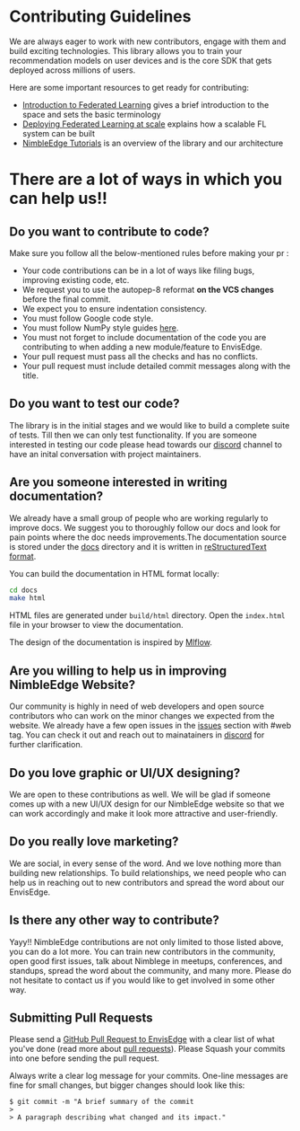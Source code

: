 # Contributing Guidelines

We are always eager to work with new contributors, engage with them and build exciting technologies. 
This library allows you to train your recommendation models on user devices and is the core SDK that gets deployed across millions of users.

Here are some important resources to get ready for contributing:

  * [Introduction to Federated Learning](https://arxiv.org/abs/1602.05629) gives a brief introduction to the space and sets the basic terminology
  * [Deploying Federated Learning at scale](https://arxiv.org/abs/1902.01046) explains how a scalable FL system can be built 
  * [NimbleEdge Tutorials](./docs) is an overview of the library and our architecture
  
# There are a lot of ways in which you can help us!!

## Do you want to contribute to code?
Make sure you follow all the below-mentioned rules before making your pr :
* Your code contributions can be in a lot of ways like filing bugs, improving existing code, etc.
* We request you to use the autopep-8 reformat **on the VCS changes** before the final commit.
* We expect you to ensure indentation consistency.
* You must follow Google code style.
* You must follow NumPy style guides [here](https://numpydoc.readthedocs.io/en/latest/format.html).
* You must not forget to include documentation of the code you are contributing to when adding a new module/feature to EnvisEdge.
* Your pull request must pass all the checks and has no conflicts.
* Your pull request must include detailed commit messages along with the title.

## Do you want to test our code?

The library is in the initial stages and we would like to build a complete suite of tests. Till then we can only test functionality. If you are someone interested in testing our code please head towards our [discord](https://nimbleedge.ai/discord) channel to have an inital conversation with project maintainers.

## Are you someone interested in writing documentation?
We already have a small group of people who are working regularly to improve docs. We suggest you to thoroughly follow our docs and look for pain points where the doc needs improvements.The documentation source is stored under the [docs](./docs) directory and it is written in [reStructuredText format](http://www.sphinx-doc.org/en/master/usage/restructuredtext/index.html).

You can build the documentation in HTML format locally:

```bash
cd docs
make html
```

HTML files are generated under `build/html` directory. Open the `index.html` file in your browser to view the documentation.

The design of the documentation is inspired by [Mlflow](https://mlflow.org/docs/latest/).

## Are you willing to help us in improving NimbleEdge Website?
Our community is highly in need of web developers and open source contributors who can work on the minor changes we expected from the website. We already have a few open issues in the [issues](https://github.com/NimbleEdge/EnvisEdge/issues) section with #web tag. You can check it out and reach out to mainatainers in [discord](https://nimbleedge.ai/discord) for further clarification.

## Do you love graphic or UI/UX designing?
We are open to these contributions as well. We will be glad if someone comes up with a new UI/UX design for our NimbleEdge website so that we can work accordingly and make it look more attractive and user-friendly.

## Do you really love marketing?
We are social, in every sense of the word. And we love nothing more than building new relationships. To build relationships, we need people who
can help us in reaching out to new contributors and spread the word about our EnvisEdge.

## Is there any other way to contribute?
Yayy!! NimbleEdge contributions are not only limited to those listed above, you can do a lot more. You can train new contributors in the community, open good first issues, talk about Nimblege in meetups, conferences, and standups, spread the word about the community, and many more.
Please do not hesitate to contact us if you would like to get involved in some other way.

## Submitting Pull Requests

Please send a [GitHub Pull Request to EnvisEdge](https://github.com/NimbleEdge/EnvisEdge) with a clear list of what you've done (read more about [pull requests](http://help.github.com/pull-requests/)). 
Please Squash your commits into one before sending the pull request. 

Always write a clear log message for your commits. One-line messages are fine for small changes, but bigger changes should look like this:

    $ git commit -m "A brief summary of the commit
    > 
    > A paragraph describing what changed and its impact."

